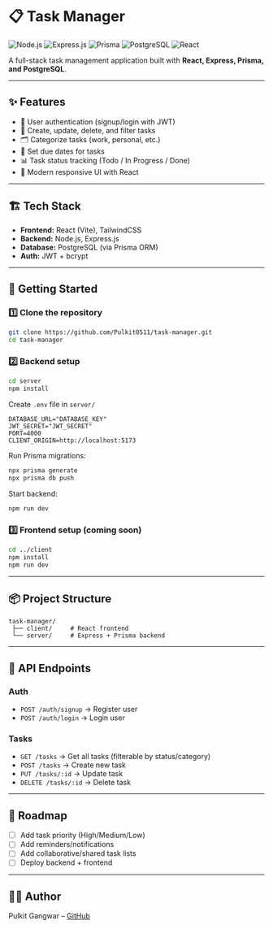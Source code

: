 # 📋 Task Manager

![Node.js](https://img.shields.io/badge/Node.js-339933?style=for-the-badge&logo=node.js&logoColor=white)
![Express.js](https://img.shields.io/badge/Express.js-000000?style=for-the-badge&logo=express&logoColor=white)
![Prisma](https://img.shields.io/badge/Prisma-2D3748?style=for-the-badge&logo=prisma&logoColor=white)
![PostgreSQL](https://img.shields.io/badge/PostgreSQL-336791?style=for-the-badge&logo=postgresql&logoColor=white)
![React](https://img.shields.io/badge/React-20232A?style=for-the-badge&logo=react&logoColor=61DAFB)

A full-stack task management application built with **React, Express, Prisma, and PostgreSQL**.

---

## ✨ Features

- 🔐 User authentication (signup/login with JWT)
- 📌 Create, update, delete, and filter tasks
- 🗂️ Categorize tasks (work, personal, etc.)
- 📅 Set due dates for tasks
- 📊 Task status tracking (Todo / In Progress / Done)
- 🎨 Modern responsive UI with React

---

## 🏗️ Tech Stack

- **Frontend:** React (Vite), TailwindCSS
- **Backend:** Node.js, Express.js
- **Database:** PostgreSQL (via Prisma ORM)
- **Auth:** JWT + bcrypt

---

## 🚀 Getting Started

### 1️⃣ Clone the repository

```bash
git clone https://github.com/Pulkit0511/task-manager.git
cd task-manager
```

### 2️⃣ Backend setup

```bash
cd server
npm install
```

Create `.env` file in `server/`

```env
DATABASE_URL="DATABASE_KEY"
JWT_SECRET="JWT_SECRET"
PORT=4000
CLIENT_ORIGIN=http://localhost:5173
```

Run Prisma migrations:

```bash
npx prisma generate
npx prisma db push
```

Start backend:

```bash
npm run dev
```

### 3️⃣ Frontend setup (coming soon)

```bash
cd ../client
npm install
npm run dev
```

---

## 📦 Project Structure

```
task-manager/
 ├── client/     # React frontend
 └── server/     # Express + Prisma backend
```

---

## 📝 API Endpoints

### Auth

- `POST /auth/signup` → Register user
- `POST /auth/login` → Login user

### Tasks

- `GET /tasks` → Get all tasks (filterable by status/category)
- `POST /tasks` → Create new task
- `PUT /tasks/:id` → Update task
- `DELETE /tasks/:id` → Delete task

---

## 🎯 Roadmap

- [ ] Add task priority (High/Medium/Low)
- [ ] Add reminders/notifications
- [ ] Add collaborative/shared task lists
- [ ] Deploy backend + frontend

---

## 👨‍💻 Author

Pulkit Gangwar – [GitHub](https://github.com/Pulkit0511)

